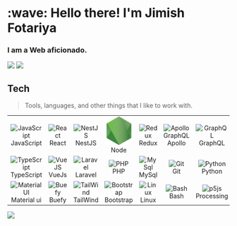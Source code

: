 <h1 id="jimishf-title">:wave: Hello there! I'm Jimish Fotariya</h1>
<h3>I am a Web aficionado.</h3>

<img height="190" src="https://github-readme-stats.vercel.app/api?username=jimishf&show_icons=true&theme=gotham&count_private=true&include_all_commits=true" /> <img  height="190" src="https://github-readme-stats.vercel.app/api/top-langs/?username=jimishf&theme=gotham&layout=compact&count_private=true&include_all_commits=true&show_icons=true" />

<h2 id="jimishf-tech">Tech</h2>

> Tools, languages, and other things that I like to work with.
<table>
  <tr>
    <td align="center">
      <img
        src="https://upload.wikimedia.org/wikipedia/commons/thumb/9/99/Unofficial_JavaScript_logo_2.svg/1024px-Unofficial_JavaScript_logo_2.svg.png"
        width="64"
        alt="JavaScript"
      />
      <br />JavaScript
    </td>
    <td align="center">
      <img
        src="https://brandlogos.net/wp-content/uploads/2020/09/react-logo.png"
        width="64"
        alt="React"
      />
      <br />React
    </td>
    <td align="center">
      <img
        src="https://d33wubrfki0l68.cloudfront.net/e937e774cbbe23635999615ad5d7732decad182a/26072/logo-small.ede75a6b.svg"
        width="64"
        alt="NestJS"
      />
      <br />NestJS
    </td>
    <td align="center">
      <img
        src="https://raw.githubusercontent.com/github/explore/80688e429a7d4ef2fca1e82350fe8e3517d3494d/topics/nodejs/nodejs.png"
        width="64"
        alt="Node JS"
      />
      <br />Node
    </td>
    <td align="center">
      <img
        src="https://cdn.worldvectorlogo.com/logos/redux.svg"
        width="64"
        alt="Redux"
      />
      <br />Redux
    </td>
    <td align="center">
      <img
        src="https://logowiki.net/uploads/logo/a/apollo-graphql-compact.svg"
        width="64"
        alt="Apollo GraphQL"
      />
      <br />Apollo
    </td>
    <td align="center">
      <img
        src="https://upload.wikimedia.org/wikipedia/commons/thumb/1/17/GraphQL_Logo.svg/2048px-GraphQL_Logo.svg.png"
        width="64"
        alt="GraphQL"
      />
      <br />GraphQL
    </td>
    <td align="center">
      <img
        src="https://www.docker.com/wp-content/uploads/2022/03/vertical-logo-monochromatic.png"
        width="64"
        style="object-fit: contain"
        alt="Docker"
        style="object-fit: contain"
      />
      <br />Docker
    </td>
    <td align="center">
      <img
        src="https://img.icons8.com/?size=128&id=t2x6DtCn5Zzx&format=png"
        alt="Nginx"
        width="64"
      />
      <br />Nginx
    </td>
  </tr>

  <tr>
    <td align="center">
      <img
        src="https://upload.wikimedia.org/wikipedia/commons/thumb/4/4c/Typescript_logo_2020.svg/1200px-Typescript_logo_2020.svg.png"
        width="64"
        alt="TypeScript"
      />
      <br />TypeScript
    </td>
    <td align="center">
      <img
        src="https://upload.wikimedia.org/wikipedia/commons/9/95/Vue.js_Logo_2.svg"
        width="64"
        alt="VueJS"
      />
      <br />VueJs
    </td>
    <td align="center">
      <img
        src="https://upload.wikimedia.org/wikipedia/commons/9/9a/Laravel.svg"
        width="64"
        alt="Laravel"
      />
      <br />Laravel
    </td>
    <td align="center">
      <img
        src="https://i.ibb.co/LzmYpDX/146-1466902-php-logo-png-transparent-php-logo-png-png-removebg-preview.png"
        width="64"
        alt="PHP"
      />
      <br />PHP
    </td>
    <td align="center">
      <img
        src="https://upload.wikimedia.org/wikipedia/en/d/dd/MySQL_logo.svg"
        width="64"
        alt="MySql"
      />
      <br />MySql
    </td>
    <td align="center">
      <img
        src="https://upload.wikimedia.org/wikipedia/commons/thumb/3/3f/Git_icon.svg/1200px-Git_icon.svg.png"
        width="64"
        alt="Git"
      />
      <br />Git
    </td>
    <td align="center">
      <img
        src="https://upload.wikimedia.org/wikipedia/commons/thumb/c/c3/Python-logo-notext.svg/1200px-Python-logo-notext.svg.png"
        width="64"
        alt="Python"
      />
      <br />Python
    </td>
    <td align="center">
      <img
        src="https://iconape.com/wp-content/png_logo_vector/cib-flask.png"
        width="64"
        alt="Flask"
      />
      <br />Flask
    </td>
    <td align="center">
      <img
        src="https://i.ibb.co/QXHcMvM/58481021cef1014c0b5e494b.png"
        width="64"
        alt="Mongo DB"
      />
      <br />MongoDB
    </td>
  </tr>
  <tr>
    <td align="center">
      <img
        src="https://media.zeemly.com/zeemly/product/material-ui.png"
        width="64"
        alt="Material UI"
      />
      <br />Material ui
    </td>
    <td align="center">
      <img
        src="https://buefy.org/static/img/buefy.1d65c18.png"
        width="64"
        style="object-fit: contain"
        alt="Buefy"
      />
      <br />Buefy
    </td>
    <td align="center">
      <img
        src="https://www.vectorlogo.zone/logos/tailwindcss/tailwindcss-icon.svg"
        width="64"
        alt="TailWind"
      />
      <br />TailWind
    </td>
    <td align="center">
      <img
        src="https://cdn.worldvectorlogo.com/logos/bootstrap-4.svg"
        width="64"
        alt="Bootstrap"
      />
      <br />Bootstrap
    </td>
    <td align="center">
      <img
        src="https://camo.githubusercontent.com/d7574156c7a1844d3c2907bae0e76254cca759290c08e08a6ef2bd7543c8c0ca/68747470733a2f2f692e6962622e636f2f737331374b47302f63376238313133323437666563643833626439623565643562643366333464352d72656d6f766562672d707265766965772e706e67"
        width="64"
        alt="Linux"
      />
      <br />Linux
    </td>
    <td align="center">
      <img
        src="https://bashlogo.com/img/symbol/png/full_colored_dark.png"
        width="64"
        alt="Bash"
      />
      <br />Bash
    </td>
    <td align="center">
      <img
        src="https://p5js.org/assets/img/p5js.svg"
        width="45"
        height="45"
        style="object-fit: contain"
        alt="p5js"
      />
      <br />Processing
    </td>
    <td align="center">
      <img
        src="https://4.bp.blogspot.com/-rtNRVM3aIvI/XJX_U07Z-II/AAAAAAAAJXY/YpdOo490FTgdKOxM4qDG-2-EzcNFAWkKACK4BGAYYCw/s1600/logo%2Bfirebase%2Bicon.png"
        width="64"
        alt="Firebase"
      />
      <br />Firebase
    </td>
    <td align="center">
      <img
        src="https://upload.wikimedia.org/wikipedia/commons/9/93/Amazon_Web_Services_Logo.svg"
        width="64"
        alt="AWS"
      />
      <br />AWS
    </td>
  </tr>
</table>



[linkedin]: https://www.linkedin.com/in/JimishFotariya "LinkedIn"

[twitter]: https://twitter.com/JimishFotariya "Twitter"

[stackoverflow]: https://stackoverflow.com/users/3599251/jimish-fotariya/ "StackOverflow"


<img src="https://github-readme-activity-graph.vercel.app/graph?username=jimishf&theme=gotham&border_radius=100" />

